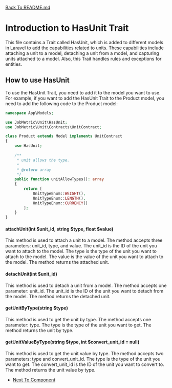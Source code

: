 [Back To README.md](https://github.com/jobmetric/laravel-unit/blob/master/README.md)

# Introduction to HasUnit Trait

This file contains a Trait called HasUnit, which is added to different models in Laravel to add the capabilities related to units. These capabilities include attaching a unit to a model, detaching a unit from a model, and capturing units attached to a model. Also, this Trait handles rules and exceptions for entities.

## How to use HasUnit

To use the HasUnit Trait, you need to add it to the model you want to use. For example, if you want to add the HasUnit Trait to the Product model, you need to add the following code to the Product model:

```php
namespace App\Models;

use JobMetric\Unit\HasUnit;
use JobMetric\Unit\Contracts\UnitContract;

class Product extends Model implements UnitContract
{
    use HasUnit;
    
    /**
     * unit allows the type.
     *
     * @return array
     */
    public function unitAllowTypes(): array
    {
        return [
            UnitTypeEnum::WEIGHT(),
            UnitTypeEnum::LENGTH(),
            UnitTypeEnum::CURRENCY()
        ];
    }
}
```

#### attachUnit(int $unit_id, string $type, float $value)

This method is used to attach a unit to a model. The method accepts three parameters: unit_id, type, and value. The unit_id is the ID of the unit you want to attach to the model. The type is the type of the unit you want to attach to the model. The value is the value of the unit you want to attach to the model. The method returns the attached unit.

#### detachUnit(int $unit_id)

This method is used to detach a unit from a model. The method accepts one parameter: unit_id. The unit_id is the ID of the unit you want to detach from the model. The method returns the detached unit.

#### getUnitByType(string $type)

This method is used to get the unit by type. The method accepts one parameter: type. The type is the type of the unit you want to get. The method returns the unit by type.

#### getUnitValueByType(string $type, int $convert_unit_id = null)

This method is used to get the unit value by type. The method accepts two parameters: type and convert_unit_id. The type is the type of the unit you want to get. The convert_unit_id is the ID of the unit you want to convert to. The method returns the unit value by type.

- [Next To Component](https://github.com/jobmetric/laravel-unit/blob/master/docs/component.md)
